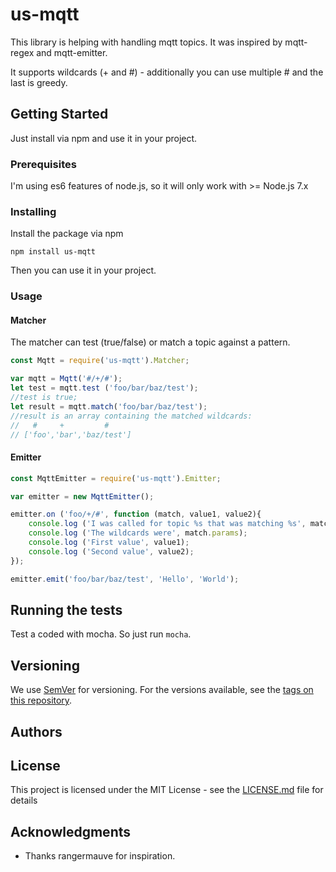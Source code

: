 # us-mqtt

This library is helping with handling mqtt topics. It was inspired by mqtt-regex and mqtt-emitter.

It supports wildcards (+ and #) - additionally you can use multiple #
and the last is greedy.

## Getting Started

Just install via npm and use it in your project.

### Prerequisites

I'm using es6 features of node.js, so it will only work with >= Node.js 7.x


### Installing

Install the package via npm

```
npm install us-mqtt
```

Then you can use it in your project.

### Usage

#### Matcher

The matcher can test (true/false) or match a topic against a pattern.

```javascript
const Mqtt = require('us-mqtt').Matcher;

var mqtt = Mqtt('#/+/#');
let test = mqtt.test ('foo/bar/baz/test');
//test is true;
let result = mqtt.match('foo/bar/baz/test');
//result is an array containing the matched wildcards:
//   #     +         #
// ['foo','bar','baz/test']
```

#### Emitter

```javascript
const MqttEmitter = require('us-mqtt').Emitter;

var emitter = new MqttEmitter();

emitter.on ('foo/+/#', function (match, value1, value2){
    console.log ('I was called for topic %s that was matching %s', match.topic, match.pattern);
    console.log ('The wildcards were', match.params);
    console.log ('First value', value1);
    console.log ('Second value', value2);    
});

emitter.emit('foo/bar/baz/test', 'Hello', 'World');

```






## Running the tests

Test a coded with mocha. So just run ```mocha```.


## Versioning

We use [SemVer](http://semver.org/) for versioning. For the versions available, see the [tags on this repository](https://github.com/your/project/tags).

## Authors


## License

This project is licensed under the MIT License - see the [LICENSE.md](LICENSE.md) file for details

## Acknowledgments

* Thanks rangermauve for inspiration.
